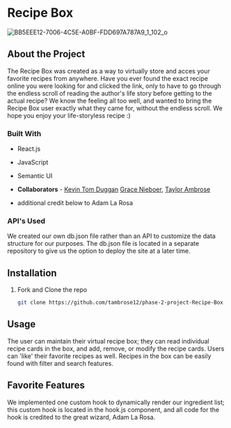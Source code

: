 # Recipe Box

![BB5EEE12-7006-4C5E-A0BF-FDD697A787A9_1_102_o](https://user-images.githubusercontent.com/112665601/231229884-94ef627d-9322-42e5-9943-d9c406dd919b.jpeg)

## About the Project

The Recipe Box was created as a way to virtually store and acces your favorite recipes from anywhere. Have you ever found the exact recipe online you were looking for and clicked the link, only to have to go through the endless scroll of reading the author's life story before getting to the actual recipe? We know the feeling all too well, and wanted to bring the Recipe Box user exactly what they came for, without the endless scroll. We hope you enjoy your life-storyless recipe :)

### Built With

* React.js
* JavaScript
* Semantic UI

* **Collaborators** - [Kevin Tom Duggan](https://github.com/Duggan1) [Grace Nieboer](https://github.com/gnieb), [Taylor Ambrose](https://github.com/tambrose12)
* additional credit below to Adam La Rosa

### **API's Used**
We created our own db.json file rather than an API to customize the data structure for our purposes. The db.json file is located in a separate repository to give us the option to deploy the site at a later time.

## Installation
1. Fork and Clone the repo
   ```sh
   git clone https://github.com/tambrose12/phase-2-project-Recipe-Box
   ```

## Usage

The user can maintain their virtual recipe box; they can read individual recipe cards in the box, and add, remove, or modify the recipe cards. Users can 'like' their favorite recipes as well. Recipes in the box can be easily found with filter and search features.

## Favorite Features


We implemented one custom hook to dynamically render our ingredient list; this custom hook is located in the hook.js component, and all code for the hook is credited to the great wizard, Adam La Rosa.


[React.js]: https://img.shields.io/badge/React-20232A?style=for-the-badge&logo=react&logoColor=61DAFB
[React-url]: https://reactjs.org/

